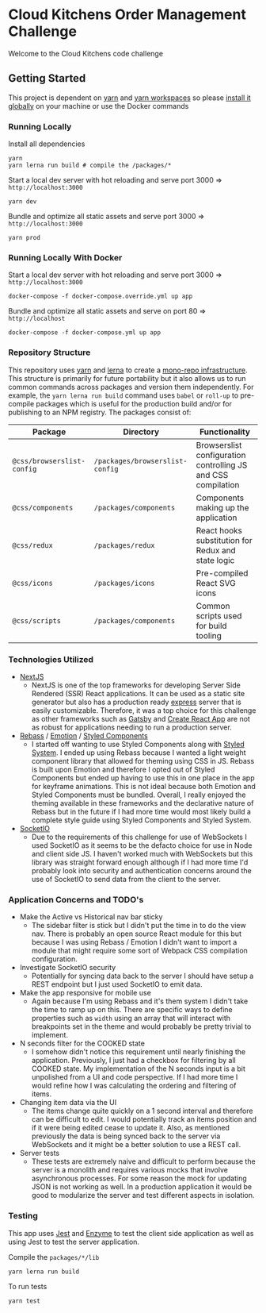 # Cloud Kitchens Order Management Challenge

Welcome to the Cloud Kitchens code challenge

## Getting Started

This project is dependent on [yarn](https://yarnpkg.com/) and [yarn workspaces](https://classic.yarnpkg.com/en/docs/workspaces/) so please [install it globally](https://classic.yarnpkg.com/en/docs/install/#mac-stable) on your machine or use the Docker commands

### Running Locally
Install all dependencies
```
yarn
yarn lerna run build # compile the /packages/*
```

Start a local dev server with hot reloading and serve port 3000 => `http://localhost:3000`
```
yarn dev
```

Bundle and optimize all static assets and serve port 3000 => `http://localhost:3000`
```
yarn prod
```

### Running Locally With Docker
Start a local dev server with hot reloading and serve port 3000 => `http://localhost:3000`
```
docker-compose -f docker-compose.override.yml up app
```

Bundle and optimize all static assets and serve on port 80 => `http://localhost`
```
docker-compose -f docker-compose.yml up app
```

### Repository Structure
This repository uses [yarn](https://yarnpkg.com/) and [lerna](https://github.com/lerna/lerna) to create a [mono-repo infrastructure](https://github.com/babel/babel/blob/master/packages/README.md). This structure is primarily for future portability but it also allows us to run common commands across packages and version them independently. For example, the `yarn lerna run build` command uses `babel` or `roll-up` to pre-compile packages which is useful for the production build and/or for publishing to an NPM registry. The packages consist of:

| Package | Directory | Functionality |
|--------|-------|-------|
| `@css/browserslist-config` | `/packages/browserslist-config` | Browserslist configuration controlling JS and CSS compilation |
| `@css/components` | `/packages/components` | Components making up the application |
| `@css/redux` | `/packages/redux` | React hooks substitution for Redux and state logic |
| `@css/icons` | `/packages/icons` | Pre-compiled React SVG icons |
| `@css/scripts` | `/packages/components` | Common scripts used for build tooling |

### Technologies Utilized
- [NextJS](https://nextjs.org/)
  - NextJS is one of the top frameworks for developing Server Side Rendered (SSR) React applications. It can be used as a static site generator but also has a production ready [express](https://expressjs.com/) server that is easily customizable. Therefore, it was a top choice for this challenge as other frameworks such as [Gatsby](https://www.gatsbyjs.org/) and [Create React App](https://create-react-app.dev/) are not as robust for applications needing to run a production server.
- [Rebass](https://rebassjs.org/) / [Emotion](https://emotion.sh/docs/introduction) / [Styled Components](https://styled-components.com/)
  - I started off wanting to use Styled Components along with [Styled System](https://styled-system.com/). I ended up using Rebass because I wanted a light weight component library that allowed for theming using CSS in JS. Rebass is built upon Emotion and therefore I opted out of Styled Components but ended up having to use this in one place in the app for keyframe animations. This is not ideal because both Emotion and Styled Components must be bundled. Overall, I really enjoyed the theming available in these frameworks and the declarative nature of Rebass but in the future if I had more time would most likely build a complete style guide using Styled Components and Styled System.
- [SocketIO](https://socket.io/)
  - Due to the requirements of this challenge for use of WebSockets I used SocketIO as it seems to be the defacto choice for use in Node and client side JS. I haven't worked much with WebSockets but this library was straight forward enough although if I had more time I'd probably look into security and authentication concerns around the use of SocketIO to send data from the client to the server.

### Application Concerns and TODO's
- Make the Active vs Historical nav bar sticky
  - The sidebar filter is stick but I didn't put the time in to do the view nav. There is probably an open source React module for this but because I was using Rebass / Emotion I didn't want to import a module that might require some sort of Webpack CSS compilation configuration.
- Investigate SocketIO security
  - Potentially for syncing data back to the server I should have setup a REST endpoint but I just used SocketIO to emit data.
- Make the app responsive for mobile use
  - Again because I'm using Rebass and it's them system I didn't take the time to ramp up on this. There are specific ways to define properties such as `width` using an array that will interact with breakpoints set in the theme and would probably be pretty trivial to implement.
- N seconds filter for the COOKED state
  - I somehow didn't notice this requirement until nearly finishing the application. Previously, I just had a checkbox for filtering by all COOKED state. My implementation of the N seconds input is a bit unpolished from a UI and code perspective. If I had more time I would refine how I was calculating the ordering and filtering of items.
- Changing item data via the UI
  - The items change quite quickly on a 1 second interval and therefore can be difficult to edit. I would potentially track an items position and if it were being edited cease to update it. Also, as mentioned previously the data is being synced back to the server via WebSockets and it might be a better solution to use a REST call.
- Server tests
  - These tests are extremely naive and difficult to perform because the server is a monolith and requires various mocks that involve asynchronous processes. For some reason the mock for updating JSON is not working as well. In a production application it would be good to modularize the server and test different aspects in isolation.

### Testing
This app uses [Jest](https://jestjs.io/) and [Enzyme](https://airbnb.io/enzyme/) to test the client side application as well as using Jest to test the server application.

Compile the `packages/*/lib`
```
yarn lerna run build
```

To run tests
```
yarn test
```


